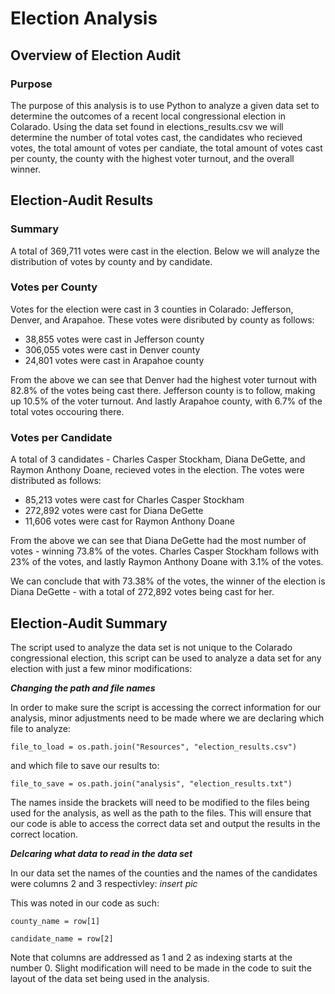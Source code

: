 # Election Analysis

## Overview of Election Audit
### Purpose
The purpose of this analysis is to use Python to analyze a given data set to determine the outcomes of a recent local congressional election in Colarado.  Using the data set found in elections_results.csv we will determine the number of total votes cast, the candidates who recieved votes, the total amount of votes per candiate, the total amount of votes cast per county, the county with the highest voter turnout, and the overall winner.

## Election-Audit Results
### Summary
A total of 369,711 votes were cast in the election. Below we will analyze the distribution of votes by county and by candidate.

### Votes per County

Votes for the election were cast in 3 counties in Colarado: Jefferson, Denver, and Arapahoe. These votes were disributed by county as follows:

- 38,855 votes were cast in Jefferson county
- 306,055 votes were cast in Denver county
- 24,801 votes were cast in Arapahoe county

From the above we can see that Denver had the highest voter turnout with 82.8% of the votes being cast there. Jefferson county is to follow, making up 10.5% of the voter turnout. And lastly Arapahoe county, with 6.7% of the total votes occouring there.

### Votes per Candidate

A total of 3 candidates - Charles Casper Stockham, Diana DeGette, and Raymon Anthony Doane, recieved votes in the election. The votes were distributed as follows: 

- 85,213 votes were cast for Charles Casper Stockham
- 272,892 votes were cast for Diana DeGette
- 11,606 votes were cast for Raymon Anthony Doane

From the above we can see that Diana DeGette had the most number of votes - winning 73.8% of the votes. Charles Casper Stockham follows with 23% of the votes, and lastly Raymon Anthony Doane with 3.1% of the votes.

We can conclude that with 73.38% of the votes, the winner of the election is Diana DeGette - with a total of 272,892 votes being cast for her.


## Election-Audit Summary

The script used to analyze the data set is not unique to the Colarado congressional election, this script can be used to analyze a data set for any election with just a few minor modifications:

***Changing the path and file names***

In order to make sure the script is accessing the correct information for our analysis, minor adjustments need to be made where we are declaring which file to analyze:         
```
file_to_load = os.path.join("Resources", "election_results.csv")
```
and which file to save our results to:
```
file_to_save = os.path.join("analysis", "election_results.txt")
```

The names inside the brackets will need to be modified to the files being used for the analysis, as well as the path to the files. This will ensure that our code is able to access the correct data set and output the results in the correct location. 

***Delcaring what data to read in the data set***

  In our data set the names of the counties and the names of the candidates were columns 2 and 3 respectivley:
  *insert pic*

  This was noted in our code as such:
  ```
  county_name = row[1]
  ```
  ```
  candidate_name = row[2]
  ```
  Note that columns are addressed as 1 and 2 as indexing starts at the number 0. Slight modification will need to be made in the code to suit the layout of the data set being    used in the analysis.
